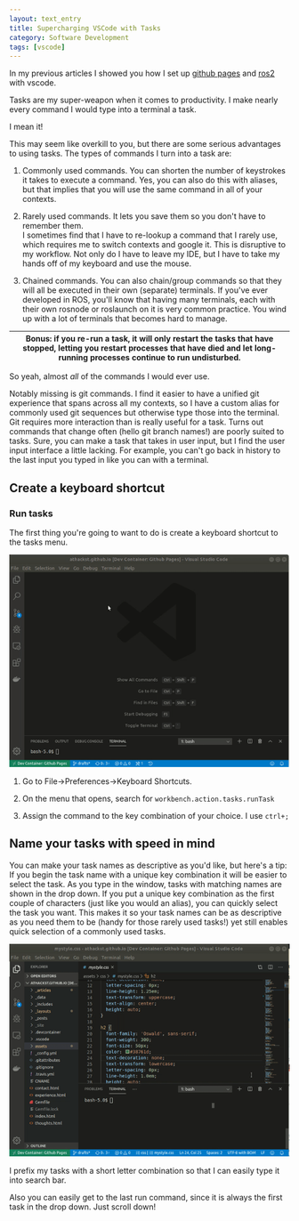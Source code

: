 ```yaml
---
layout: text_entry
title: Supercharging VSCode with Tasks
category: Software Development
tags: [vscode]
---
```


In my previous articles I showed you how I set up [github pages](/articles/vscode_docker_github_pages.html) and [ros2](/articles/vscode_docker_ros2.html) with vscode.

Tasks are my super-weapon when it comes to productivity.  I make nearly every command I would type into a terminal a task.

I mean it!

This may seem like overkill to you, but there are some serious advantages to using tasks.  The types of commands I turn into a task are:

1. Commonly used commands. You can shorten the number of keystrokes it takes to execute a command.
    Yes, you can also do this with aliases, but that implies that you will use the same command in all of your contexts.

2. Rarely used commands. It lets you save them so you don't have to remember them.  
   I sometimes find that I have to re-lookup a command that I rarely use, which requires me to switch contexts and google it.  This is disruptive to my workflow.  Not only do I have to leave my IDE, but I have to take my hands off of my keyboard and use the mouse.

3. Chained commands.  You can also chain/group commands so that they will all be executed in their own (separate) terminals.
   If you've ever developed in ROS, you'll know that having many terminals, each with their own rosnode or roslaunch on it is very common practice.  You wind up with a lot of terminals that becomes hard to manage.

| Bonus: if you re-run a task, it will only restart the tasks that have stopped, letting you restart processes that have died and let long-running processes continue to run undisturbed. |
| --- |

So yeah, almost _all_ of the commands I would ever use.

Notably missing is git commands.  I find it easier to have a unified git experience that spans across all my contexts, so I have a custom alias for commonly used git sequences but otherwise type those into the terminal.  Git requires more interaction than is really useful for a task.  Turns out commands that change often (hello git branch names!) are poorly suited to tasks.  Sure, you can make a task that takes in user input, but I find the user input interface a little lacking.  For example, you can't go back in history to the last input you typed in like you can with a terminal.

## Create a keyboard shortcut

### Run tasks

The first thing you're going to want to do is create a keyboard shortcut to the tasks menu.

![vscode keyboard shortcut](/assets/img/vscode_keyboard_shortcuts.gif)

1. Go to File->Preferences->Keyboard Shortcuts.

2. On the menu that opens, search for `workbench.action.tasks.runTask`

3. Assign the command to the key combination of your choice.  I use `ctrl+;`

## Name your tasks with speed in mind

You can make your task names as descriptive as you'd like, but here's a tip:  If you begin the task name with a unique key combination it will be easier to select the task.  As you type in the window, tasks with matching names are shown in the drop down.  If you put a unique key combination as the first couple of characters (just like you would an alias), you can quickly select the task you want.  This makes it so your task names can be as descriptive as you need them to be (handy for those rarely used tasks!) yet still enables quick selection of a commonly used tasks.

![vscode run task](/assets/img/vscode_run_task.gif)

I prefix my tasks with a short letter combination so that I can easily type it into search bar.

Also you can easily get to the last run command, since it is always the first task in the drop down.  Just scroll down!
